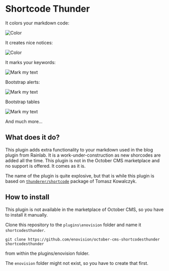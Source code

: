 # Shortcode Thunder #

It colors your markdown code:

![Color](../master/screenshots/sh_00510.png)

It creates nice notices:

![Color](../master/screenshots/sh_00511.png)

It marks your keywords:

![Mark my text](../master/screenshots/sh_00512.png)

Bootstrap alerts:

![Mark my text](../master/screenshots/sh_00513.png)

Bootstrap tables

![Mark my text](../master/screenshots/sh_00514.png)

And much more...

## What does it do?
This plugin adds extra functionality to your markdown used in the blog plugin from Rainlab.
It is a work-under-construction as new shorcodes are added all the time. This plugin is not in the October CMS marketplace
and no support is offered. It comes as it is.

The name of the plugin is quite explosive, but that is while this plugin is based on [`thunderer/shortcode`](https://github.com/thunderer/Shortcode)
package of Tomasz Kowalczyk.

## How to install
This plugin is not available in the marketplace of October CMS, so you have to install it manually.

Clone this repository to the `plugins\enovision` folder and name it `shortcodesthunder`.

```
git clone https://github.com/enovision/october-cms-shortcodesthunder shortcodesthunder
```

from within the plugins/enovision folder.

The `enovision` folder might not exist, so you have to create that first.
